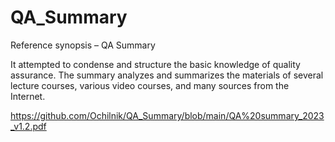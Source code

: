 # QA_Summary
Reference synopsis – QA Summary

It attempted to condense and structure the basic knowledge of quality assurance.
The summary analyzes and summarizes the materials of several lecture courses,
various video courses, and many sources from the Internet.

https://github.com/Ochilnik/QA_Summary/blob/main/QA%20summary_2023_v1.2.pdf
